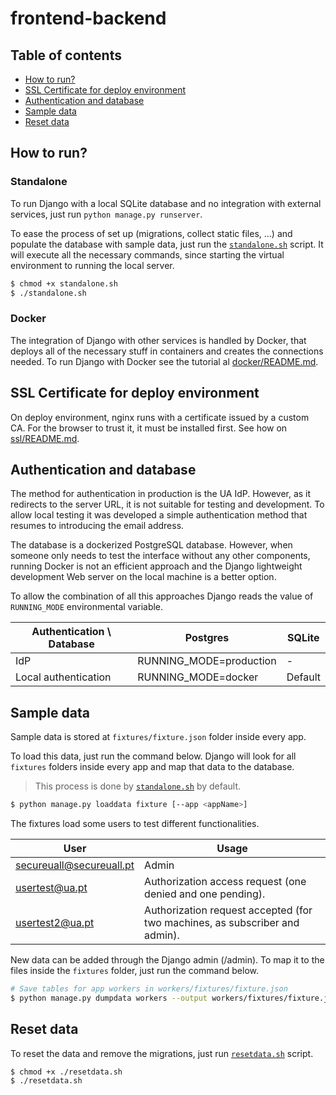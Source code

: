 # frontend-backend



## Table of contents

- [How to run?](#How-to-run) 
- [SSL Certificate for deploy environment](#SSL-Certificate-for-deploy-environment)
- [Authentication and database](#Authentication-and-database)
- [Sample data](#sample-data)
- [Reset data](#reset-data)



## How to run?

### Standalone

To run Django with a local SQLite database and no integration with external services, just run `python manage.py runserver`.

To ease the process of set up (migrations, collect static files, ...) and populate the database with sample data, just run the [`standalone.sh`](standalone.sh) script. It will execute all the necessary commands, since starting the virtual environment to running the local server.

```bash
$ chmod +x standalone.sh
$ ./standalone.sh
```



### Docker

The integration of Django with other services is handled by Docker, that deploys all of the necessary stuff in containers and creates the connections needed. To run Django with Docker see the tutorial al [docker/README.md](docker/README.md).



## SSL Certificate for deploy environment

On deploy environment, nginx runs with a certificate issued by a custom CA. For the browser to trust it, it must be installed first. See how on [ssl/README.md](ssl/README.md).

## Authentication and database

The method for authentication in production is the UA IdP. However, as it redirects to the server URL, it is not suitable for testing and development. To allow local testing it was developed a simple authentication method that resumes to introducing the email address.

The database is a dockerized PostgreSQL database. However, when someone only needs to test the interface without any other components, running Docker is not an efficient approach and the Django  lightweight development Web server on the local machine is a better option.

To allow the combination of all this approaches Django reads the value of `RUNNING_MODE` environmental variable.

| Authentication \ Database | Postgres                | SQLite  |
| ------------------------- | ----------------------- | ------- |
| IdP                       | RUNNING_MODE=production | -       |
| Local authentication      | RUNNING_MODE=docker     | Default |



## Sample data

Sample data is stored at `fixtures/fixture.json` folder inside every app. 

To load this data, just run the command below. Django will look for all `fixtures` folders inside every app and map that data to the database.

> This process is done by [`standalone.sh`](standalone.sh) by default.

```bash
$ python manage.py loaddata fixture [--app <appName>]
```

The fixtures load some users to test different functionalities.

| User                     | Usage                                                        |
| ------------------------ | ------------------------------------------------------------ |
| secureuall@secureuall.pt | Admin                                                        |
| usertest@ua.pt           | Authorization access request (one denied and one pending).   |
| usertest2@ua.pt          | Authorization request accepted  (for two machines, as subscriber and admin). |

New data can be added through the Django admin (/admin). To map it to the files inside the `fixtures` folder, just run the command below.

```bash
# Save tables for app workers in workers/fixtures/fixture.json
$ python manage.py dumpdata workers --output workers/fixtures/fixture.json
```



## Reset data

To reset the data and remove the migrations, just run [`resetdata.sh`](resetdata.sh) script.

```bash
$ chmod +x ./resetdata.sh
$ ./resetdata.sh
```

